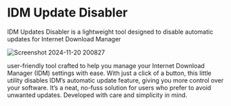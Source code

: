 # IDM Update Disabler
IDM Updates Disabler is a lightweight tool designed to disable automatic updates for Internet Download Manager

![Screenshot 2024-11-20 200827](https://github.com/user-attachments/assets/b4ad4fac-de48-4bd0-9c4a-90d9ce940bec)

user-friendly tool crafted to help you manage your Internet Download Manager (IDM) settings with ease. With just a click of a button, this little utility disables IDM’s automatic update feature, giving you more control over your software. It’s a neat, no-fuss solution for users who prefer to avoid unwanted updates. Developed with care and simplicity in mind.
